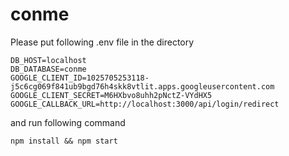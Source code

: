 # conme
Please put following .env file in the directory
```
DB_HOST=localhost
DB_DATABASE=conme
GOOGLE_CLIENT_ID=1025705253118-j5c6cg069f841ub9bgd76h4skk8vtlit.apps.googleusercontent.com
GOOGLE_CLIENT_SECRET=M6HXbvo8uhh2pNctZ-VYdHX5
GOOGLE_CALLBACK_URL=http://localhost:3000/api/login/redirect

```

and run following command
```
npm install && npm start
```
